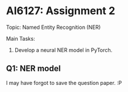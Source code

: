 # AI6127: Assignment 2

Topic: Named Entity Recognition (NER)

Main Tasks:

1. Develop a neural NER model in PyTorch.

## Q1: NER model

I may have forgot to save the question paper. :P

